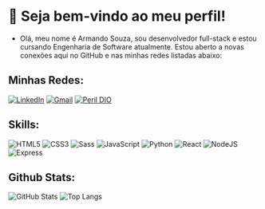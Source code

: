 # 👨 Seja bem-vindo ao meu perfil!
- Olá, meu nome é Armando Souza, sou desenvolvedor full-stack e estou cursando Engenharia de Software atualmente. Estou aberto a novas conexões aqui no GitHub e nas minhas redes listadas abaixo:

## Minhas Redes:
[![LinkedIn](https://img.shields.io/badge/LinkedIn-000?style=for-the-badge&logo=linkedin&logoColor=0E76A8)](https://www.linkedin.com/in/armandobssouza/)
[![Gmail](https://img.shields.io/badge/email-red?style=for-the-badge&logo=gmail&logoColor=white)](mailto://armandobssouza@hotmail.com)
[![Peril DIO](https://img.shields.io/badge/perfil_dio-blue?style=for-the-badge)](https://www.dio.me/users/armandobssouza)

## Skills:
![HTML5](https://img.shields.io/badge/HTML5-orange?style=for-the-badge&logo=html5)
![CSS3](https://img.shields.io/badge/CSS3-blue?style=for-the-badge&logo=css3&logoColor=264CE4)
![Sass](https://img.shields.io/badge/Sass-pink?style=for-the-badge&logo=sass)
![JavaScript](https://img.shields.io/badge/JavaScript-yellow?style=for-the-badge&logo=javascript)
![Python](https://img.shields.io/badge/Python-blue?style=for-the-badge&logo=python)
![React](https://img.shields.io/badge/React-blue?style=for-the-badge&logo=react)
![NodeJS](https://img.shields.io/badge/node_js-green?style=for-the-badge&logo=nodedotjs)
![Express](https://img.shields.io/badge/express-black?style=for-the-badge&logo=express)

## Github Stats:
![GitHub Stats](https://github-readme-stats.vercel.app/api?username=armandosouza&theme=transparent&bg_color=000&border_color=30A3DC&show_icons=true&icon_color=30A3DC&title_color=E94D5F&text_color=FFF)
![Top Langs](https://github-readme-stats-git-masterrstaa-rickstaa.vercel.app/api/top-langs/?username=armandosouza&layout=compact&bg_color=000&border_color=30A3DC&title_color=E94D5F&text_color=FFF)